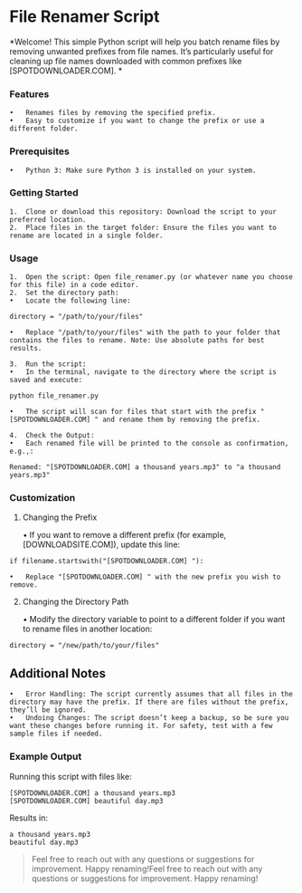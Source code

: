 # File Renamer Script

*Welcome! This simple Python script will help you batch rename files by removing unwanted prefixes from file names. It’s particularly useful for cleaning up file names downloaded with common prefixes like [SPOTDOWNLOADER.COM].
*
### Features

	•	Renames files by removing the specified prefix.
	•	Easy to customize if you want to change the prefix or use a different folder.

### Prerequisites

	•	Python 3: Make sure Python 3 is installed on your system.

### Getting Started

	1.	Clone or download this repository: Download the script to your preferred location.
	2.	Place files in the target folder: Ensure the files you want to rename are located in a single folder.

### Usage

	1.	Open the script: Open file_renamer.py (or whatever name you choose for this file) in a code editor.
	2.	Set the directory path:
	•	Locate the following line:

`directory = "/path/to/your/files"`


	•	Replace "/path/to/your/files" with the path to your folder that contains the files to rename. Note: Use absolute paths for best results.

	3.	Run the script:
	•	In the terminal, navigate to the directory where the script is saved and execute:

`python file_renamer.py`


	•	The script will scan for files that start with the prefix "[SPOTDOWNLOADER.COM] " and rename them by removing the prefix.

	4.	Check the Output:
	•	Each renamed file will be printed to the console as confirmation, e.g.,:

`Renamed: "[SPOTDOWNLOADER.COM] a thousand years.mp3" to "a thousand years.mp3"`



### Customization

1. Changing the Prefix

	•	If you want to remove a different prefix (for example, [DOWNLOADSITE.COM]), update this line:

`if filename.startswith("[SPOTDOWNLOADER.COM] "):`

	•	Replace "[SPOTDOWNLOADER.COM] " with the new prefix you wish to remove.

2. Changing the Directory Path

	•	Modify the directory variable to point to a different folder if you want to rename files in another location:

`directory = "/new/path/to/your/files"`



## Additional Notes

	•	Error Handling: The script currently assumes that all files in the directory may have the prefix. If there are files without the prefix, they’ll be ignored.
	•	Undoing Changes: The script doesn’t keep a backup, so be sure you want these changes before running it. For safety, test with a few sample files if needed.

### Example Output

Running this script with files like:

```
[SPOTDOWNLOADER.COM] a thousand years.mp3
[SPOTDOWNLOADER.COM] beautiful day.mp3
```

Results in:

```
a thousand years.mp3
beautiful day.mp3
```

> Feel free to reach out with any questions or suggestions for improvement. Happy renaming!Feel free to reach out with any questions or suggestions for improvement. Happy renaming!